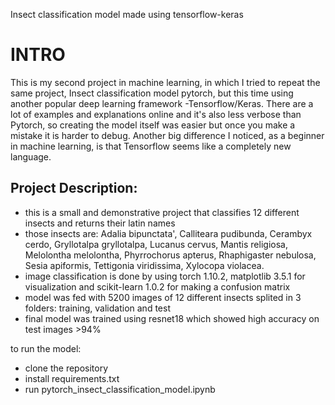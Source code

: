 Insect classification model made using tensorflow-keras

# INTRO

This is my second project in machine learning, in which I tried to repeat the same project, Insect classification model pytorch, but this time using another popular deep learning framework -Tensorflow/Keras. There are a lot of examples and explanations online and it's also less verbose than Pytorch, so creating the model itself was easier but once you make a mistake it is harder to debug. Another big difference I noticed, as a beginner in machine learning, is that Tensorflow seems like a completely new language.

## Project Description:
- this is a small and demonstrative project that classifies 12 different insects and returns their latin names
- those insects are: Adalia bipunctata', Calliteara pudibunda, Cerambyx cerdo, Gryllotalpa gryllotalpa, Lucanus cervus, Mantis religiosa, Melolontha melolontha, Phyrrochorus apterus, Rhaphigaster nebulosa, Sesia apiformis, Tettigonia viridissima, Xylocopa violacea.
- image classification is done by using torch 1.10.2, matplotlib 3.5.1 for visualization and scikit-learn 1.0.2 for making a confusion matrix
- model was fed with 5200 images of 12 different insects splited in 3 folders: training, validation and test
- final model was trained using resnet18 which showed high accuracy on test images >94%

to run the model:

- clone the repository
- install requirements.txt
- run pytorch_insect_classification_model.ipynb






